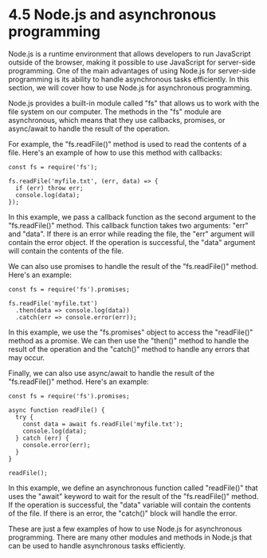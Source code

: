 # 4.5 Node.js and asynchronous programming

Node.js is a runtime environment that allows developers to run JavaScript outside of the browser, making it possible to use JavaScript for server-side programming. One of the main advantages of using Node.js for server-side programming is its ability to handle asynchronous tasks efficiently. In this section, we will cover how to use Node.js for asynchronous programming.

Node.js provides a built-in module called "fs" that allows us to work with the file system on our computer. The methods in the "fs" module are asynchronous, which means that they use callbacks, promises, or async/await to handle the result of the operation.

For example, the "fs.readFile()" method is used to read the contents of a file. Here's an example of how to use this method with callbacks:

```
const fs = require('fs');

fs.readFile('myfile.txt', (err, data) => {
  if (err) throw err;
  console.log(data);
});
```

In this example, we pass a callback function as the second argument to the "fs.readFile()" method. This callback function takes two arguments: "err" and "data". If there is an error while reading the file, the "err" argument will contain the error object. If the operation is successful, the "data" argument will contain the contents of the file.

We can also use promises to handle the result of the "fs.readFile()" method. Here's an example:

```
const fs = require('fs').promises;

fs.readFile('myfile.txt')
  .then(data => console.log(data))
  .catch(err => console.error(err));
```

In this example, we use the "fs.promises" object to access the "readFile()" method as a promise. We can then use the "then()" method to handle the result of the operation and the "catch()" method to handle any errors that may occur.

Finally, we can also use async/await to handle the result of the "fs.readFile()" method. Here's an example:

```
const fs = require('fs').promises;

async function readFile() {
  try {
    const data = await fs.readFile('myfile.txt');
    console.log(data);
  } catch (err) {
    console.error(err);
  }
}

readFile();
```

In this example, we define an asynchronous function called "readFile()" that uses the "await" keyword to wait for the result of the "fs.readFile()" method. If the operation is successful, the "data" variable will contain the contents of the file. If there is an error, the "catch()" block will handle the error.

These are just a few examples of how to use Node.js for asynchronous programming. There are many other modules and methods in Node.js that can be used to handle asynchronous tasks efficiently.